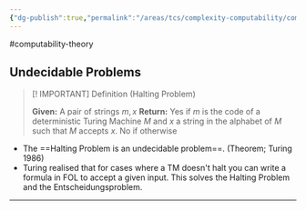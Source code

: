 ```yaml
---
{"dg-publish":true,"permalink":"/areas/tcs/complexity-computability/computability-theory/"}
---
```


#computability-theory 
## Undecidable Problems

> [! IMPORTANT] Definition (Halting Problem)
> 
> **Given:** A pair of strings $m ,x$
> **Return:** Yes if $m$ is the code of a deterministic Turing Machine $M$ and $x$ a string in the alphabet of $M$ such that $M$ accepts $x$. No if otherwise

* The ==Halting Problem is an undecidable problem==. (Theorem; Turing 1986)
* Turing realised that for cases where a TM doesn't halt you can write a formula in FOL to accept a given input. This solves the Halting Problem and the Entscheidungsproblem.
---
